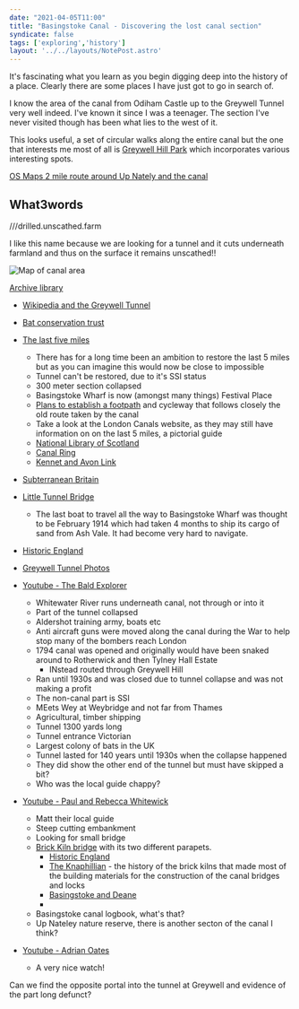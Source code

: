 ```yaml
---
date: "2021-04-05T11:00"
title: "Basingstoke Canal - Discovering the lost canal section"
syndicate: false
tags: ['exploring','history']
layout: '../../layouts/NotePost.astro'
---
```

It's fascinating what you learn as you begin digging deep into the history of a place. Clearly there are some places I have just got to go in search of. 

I know the area of the canal from Odiham Castle up to the Greywell Tunnel very well indeed. I've known it since I was a teenager. The section I've never visited though has been what lies to the west of it.

This looks useful, a set of circular walks along the entire canal but the one that interests me most of all is [Greywell Hill Park](https://www.basingstoke-canal.org.uk/bcs/wp-content/uploads/2013/04/Circular-Rambles-on-the-Basingstoke-Canal.pdf) which incorporates various interesting spots.

[OS Maps 2 mile route around Up Nately and the canal](https://osmaps.ordnancesurvey.co.uk/osmaps/route/3140679/2-mile-route-arounf-up-nately-canal-route)

## What3words

///drilled.unscathed.farm

I like this name because we are looking for a tunnel and it cuts underneath farmland and thus on the surface it remains unscathed!!

![Map of canal area](https://res.cloudinary.com/dqpknoetx/image/upload/v1617621065/84062606-2656-4C77-835F-D3A75E9D5C86_esqodi.jpg)

[Archive library](https://basingstoke-canal.org.uk/bcs/web-archive/publications/other-bcs-publications/)

- [Wikipedia and the Greywell Tunnel](https://en.wikipedia.org/wiki/Greywell_Tunnel)

- [Bat conservation trust](http://batconservationtrust.blogspot.com/2018/03/bats-in-greywell-tunnel-hampshire.html?m=1)

- [The last five miles](https://basingstoke-canal.org.uk/about/the-canal/the-last-5-miles/)
	- There has for a long time been an ambition to restore the last 5 miles but as you can imagine this would now be close to impossible
	- Tunnel can't be restored, due to it's SSI status
	- 300 meter section collapsed
	- Basingstoke Wharf is now (amongst many things) Festival Place 
	- [Plans to establish a footpath](https://www.basingstoke.gov.uk/content/doclib/42.pdf) and cycleway that follows closely the old route taken by the canal
	- Take a look at the London Canals website, as they may still have information on on the last 5 miles, a pictorial guide
	- [National Library of Scotland](http://maps.nls.uk/geo/explore/#zoom=16&lat=51.2633&lon=-0.9964&layers=171)
	- [Canal Ring](https://basingstoke-canal.org.uk/bcs/wp-content/uploads/2013/04/Hants-and-Berks-Canal-Map.jpg)
	- [Kennet and Avon Link](https://basingstoke-canal.org.uk/bcs/wp-content/uploads/2013/04/Berks-Hants-Canal.jpg)

- [Subterranean Britain](https://www.subbrit.org.uk/sites/greywell-tunnel-basingstoke-canal/)

- [Little Tunnel Bridge](https://www.subbrit.org.uk/sites/little-tunnel-basingstoke-canal/)
	- The last boat to travel all the way to Basingstoke Wharf was thought to be February 1914 which had taken 4 months to ship its cargo of sand from Ash Vale. It had become very hard to navigate.

- [Historic England](https://historicengland.org.uk/listing/the-list/list-entry/1339863)

- [Greywell Tunnel Photos](https://www.flickr.com/photos/johnspooner/5782255998)

- [Youtube - The Bald Explorer](https://m.youtube.com/watch?v=09Yz1pruGHc)
	- Whitewater River runs underneath canal, not through or into it
	- Part of the tunnel collapsed
	- Aldershot training army, boats etc
	- Anti aircraft guns were moved along the canal during the War to help stop many of the bombers reach London
	- 1794 canal was opened and originally would have been snaked around to Rotherwick and then Tylney Hall Estate
		- INstead routed through Greywell Hill
	- Ran until 1930s and was closed due to tunnel collapse and was not making a profit
	- The non-canal part is SSI
	- MEets Wey at Weybridge and not far from Thames
	- Agricultural, timber shipping
	- Tunnel 1300 yards long
	- Tunnel entrance Victorian
	- Largest colony of bats in the UK
	- Tunnel lasted for 140 years until 1930s when the collapse happened
	- They did show the other end of the tunnel but must have skipped a bit?
	- Who was the local guide chappy?

- [Youtube - Paul and Rebecca Whitewick](https://m.youtube.com/watch?v=V2nmizr9JHU)
	- Matt their local guide
	- Steep cutting embankment
	- Looking for small bridge
	- [Brick Kiln bridge](https://www.hants.gov.uk/thingstodo/countryparks/basingstokecanal/explore/brickkilnbridge) with its two different parapets. 
		- [Historic England](https://historicengland.org.uk/listing/the-list/list-entry/1092940)
		- [The Knaphillian](https://theknaphillian.co.uk/history-three/) - the history of the brick kilns that made most of the building materials for the construction of the canal bridges and locks
		- [Basingstoke and Deane](https://www.basingstoke.gov.uk/content/page/64346/Basingstoke%20Canal%20CAA.pdf)
		- 
	- Basingstoke canal logbook, what's that?
	- Up Nateley nature reserve, there is another secton of the canal I think?

- [Youtube - Adrian Oates](https://m.youtube.com/watch?v=R01kAJ0CRAk)
	- A very nice watch!

Can we find the opposite portal into the tunnel at Greywell and evidence of the part long defunct?
